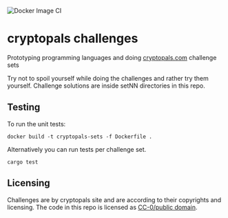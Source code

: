 ![Docker Image CI](https://github.com/mrautio/cryptopals/workflows/Docker%20Image%20CI/badge.svg)

# cryptopals challenges

Prototyping programming languages and doing [cryptopals.com](https://cryptopals.com/) challenge sets

Try not to spoil yourself while doing the challenges and rather try them yourself. Challenge solutions are inside setNN directories in this repo.

## Testing

To run the unit tests:
```
docker build -t cryptopals-sets -f Dockerfile .
```

Alternatively you can run tests per challenge set.
```
cargo test
```

## Licensing

Challenges are by cryptopals site and are according to their copyrights and licensing. The code in this repo is licensed as [CC-0/public domain]((https://github.com/mrautio/cryptopals/blob/master/LICENSE)).

